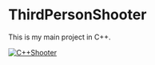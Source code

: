 # ThirdPersonShooter
This is my main project in C++.


[![C++Shooter](https://i.ytimg.com/vi/3Jk3Xcf-ZvY/maxresdefault.jpg)](https://www.youtube.com/embed/3Jk3Xcf-ZvY)
